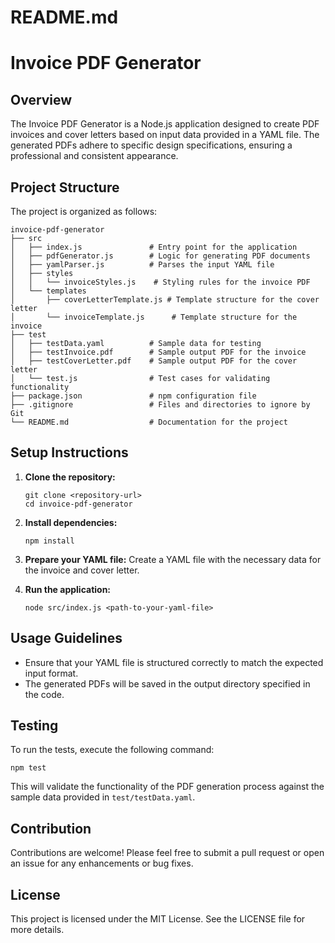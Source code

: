 # README.md

<!-- 
This file was generated by Copilot, a large language model, to provide documentation for the invoice PDF generator project. 
The project takes a YAML file as input and generates PDF invoices and cover letters following specific design specifications.
-->

# Invoice PDF Generator

## Overview

The Invoice PDF Generator is a Node.js application designed to create PDF invoices and cover letters based on input data provided in a YAML file. The generated PDFs adhere to specific design specifications, ensuring a professional and consistent appearance.

## Project Structure

The project is organized as follows:

```
invoice-pdf-generator
├── src
│   ├── index.js               # Entry point for the application
│   ├── pdfGenerator.js        # Logic for generating PDF documents
│   ├── yamlParser.js          # Parses the input YAML file
│   ├── styles
│   │   └── invoiceStyles.js    # Styling rules for the invoice PDF
│   └── templates
│       ├── coverLetterTemplate.js # Template structure for the cover letter
│       └── invoiceTemplate.js      # Template structure for the invoice
├── test
│   ├── testData.yaml          # Sample data for testing
│   ├── testInvoice.pdf        # Sample output PDF for the invoice
│   ├── testCoverLetter.pdf    # Sample output PDF for the cover letter
│   └── test.js                # Test cases for validating functionality
├── package.json               # npm configuration file
├── .gitignore                 # Files and directories to ignore by Git
└── README.md                  # Documentation for the project
```

## Setup Instructions

1. **Clone the repository:**
   ```
   git clone <repository-url>
   cd invoice-pdf-generator
   ```

2. **Install dependencies:**
   ```
   npm install
   ```

3. **Prepare your YAML file:**
   Create a YAML file with the necessary data for the invoice and cover letter.

4. **Run the application:**
   ```
   node src/index.js <path-to-your-yaml-file>
   ```

## Usage Guidelines

- Ensure that your YAML file is structured correctly to match the expected input format.
- The generated PDFs will be saved in the output directory specified in the code.

## Testing

To run the tests, execute the following command:

```
npm test
```

This will validate the functionality of the PDF generation process against the sample data provided in `test/testData.yaml`.

## Contribution

Contributions are welcome! Please feel free to submit a pull request or open an issue for any enhancements or bug fixes.

## License

This project is licensed under the MIT License. See the LICENSE file for more details.